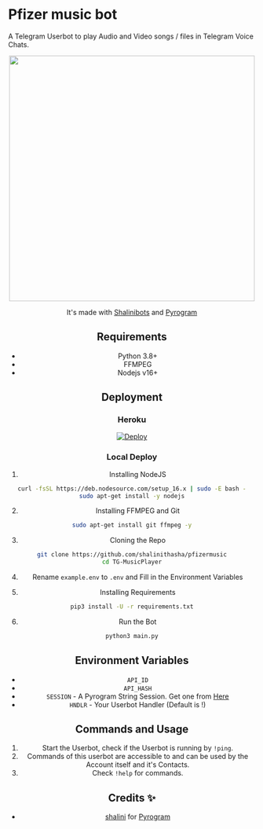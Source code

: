 # Pfizer music bot 
A Telegram Userbot to play Audio and Video songs / files in Telegram Voice Chats.

<div align="center">
  <img src="https://i.pinimg.com/originals/83/23/36/8323363c51b84decc792cec2d23a430f.jpg" width="500" height="500">


It's made with [Shalinibots](https://github.com/shalinithasha) and [Pyrogram](https://github.com/pyrogram/pyrogram)


## Requirements
- Python 3.8+
- FFMPEG
- Nodejs v16+


## Deployment

### Heroku
[![Deploy](https://www.herokucdn.com/deploy/button.svg)](https://heroku.com/deploy)

### Local Deploy
1) Installing NodeJS
```bash
curl -fsSL https://deb.nodesource.com/setup_16.x | sudo -E bash -
sudo apt-get install -y nodejs
```

2) Installing FFMPEG and Git
```bash
sudo apt-get install git ffmpeg -y
```

3) Cloning the Repo
```bash
git clone https://github.com/shalinithasha/pfizermusic
cd TG-MusicPlayer
```

4) Rename `example.env` to `.env` and Fill in the Environment Variables

5) Installing Requirements
```bash
pip3 install -U -r requirements.txt
```

6) Run the Bot
```bash
python3 main.py
```


## Environment Variables
- `API_ID`
- `API_HASH`
- `SESSION` - A Pyrogram String Session. Get one from [Here](https://replit.com/@ThashaKwela/pfizermusicbot#main.py)
- `HNDLR` - Your Userbot Handler (Default is !)


## Commands and Usage
1) Start the Userbot, check if the Userbot is running by `!ping`.
2) Commands of this userbot are accessible to and can be used by the Account itself and it's Contacts.
3) Check `!help` for commands.


## Credits ✨
- [shalini](https://replit.com/@ThashaKwela) for [Pyrogram](https://github.com/shalinithasha/pfizermusic)

